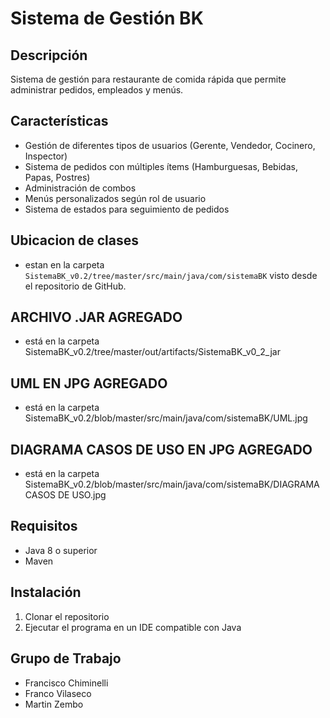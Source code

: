 # Sistema de Gestión BK

## Descripción
Sistema de gestión para restaurante de comida rápida que permite administrar pedidos, empleados y menús.

## Características
- Gestión de diferentes tipos de usuarios (Gerente, Vendedor, Cocinero, Inspector)
- Sistema de pedidos con múltiples ítems (Hamburguesas, Bebidas, Papas, Postres)
- Administración de combos
- Menús personalizados según rol de usuario
- Sistema de estados para seguimiento de pedidos

## Ubicacion de clases
- estan en la carpeta `SistemaBK_v0.2/tree/master/src/main/java/com/sistemaBK` visto desde el repositorio de GitHub.

## ARCHIVO .JAR AGREGADO
- está en la carpeta SistemaBK_v0.2/tree/master/out/artifacts/SistemaBK_v0_2_jar

## UML EN JPG AGREGADO
- está en la carpeta SistemaBK_v0.2/blob/master/src/main/java/com/sistemaBK/UML.jpg

## DIAGRAMA CASOS DE USO EN JPG AGREGADO
- está en la carpeta SistemaBK_v0.2/blob/master/src/main/java/com/sistemaBK/DIAGRAMA CASOS DE USO.jpg

## Requisitos
- Java 8 o superior
- Maven

## Instalación
1. Clonar el repositorio
2. Ejecutar el programa en un IDE compatible con Java

## Grupo de Trabajo
- Francisco Chiminelli
- Franco Vilaseco
- Martin Zembo
